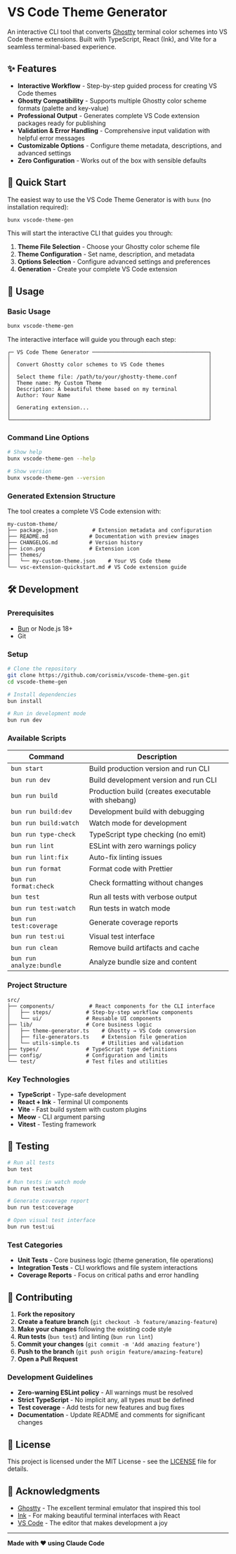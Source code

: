 # VS Code Theme Generator

An interactive CLI tool that converts [Ghostty](https://ghostty.org/) terminal color schemes into VS Code theme extensions. Built with TypeScript, React (Ink), and Vite for a seamless terminal-based experience.

## ✨ Features

- **Interactive Workflow** - Step-by-step guided process for creating VS Code themes
- **Ghostty Compatibility** - Supports multiple Ghostty color scheme formats (palette and key-value)
- **Professional Output** - Generates complete VS Code extension packages ready for publishing
- **Validation & Error Handling** - Comprehensive input validation with helpful error messages
- **Customizable Options** - Configure theme metadata, descriptions, and advanced settings
- **Zero Configuration** - Works out of the box with sensible defaults

## 🚀 Quick Start

The easiest way to use the VS Code Theme Generator is with `bunx` (no installation required):

```bash
bunx vscode-theme-gen
```

This will start the interactive CLI that guides you through:

1. **Theme File Selection** - Choose your Ghostty color scheme file
2. **Theme Configuration** - Set name, description, and metadata
3. **Options Selection** - Configure advanced settings and preferences
4. **Generation** - Create your complete VS Code extension

## 📖 Usage

### Basic Usage

```bash
bunx vscode-theme-gen
```

The interactive interface will guide you through each step:

```
┌─ VS Code Theme Generator ─────────────────────────────────────┐
│                                                               │
│  Convert Ghostty color schemes to VS Code themes              │
│                                                               │
│  Select theme file: /path/to/your/ghostty-theme.conf          │
│  Theme name: My Custom Theme                                  │
│  Description: A beautiful theme based on my terminal          │
│  Author: Your Name                                            │
│                                                               │
│  Generating extension...                                      │
│                                                               │
└───────────────────────────────────────────────────────────────┘
```

### Command Line Options

```bash
# Show help
bunx vscode-theme-gen --help

# Show version
bunx vscode-theme-gen --version
```

### Generated Extension Structure

The tool creates a complete VS Code extension with:

```
my-custom-theme/
├── package.json           # Extension metadata and configuration
├── README.md             # Documentation with preview images
├── CHANGELOG.md          # Version history
├── icon.png              # Extension icon
├── themes/
│   └── my-custom-theme.json    # Your VS Code theme
└── vsc-extension-quickstart.md # VS Code extension guide
```

## 🛠️ Development

### Prerequisites

- [Bun](https://bun.sh/) or Node.js 18+
- Git

### Setup

```bash
# Clone the repository
git clone https://github.com/corismix/vscode-theme-gen.git
cd vscode-theme-gen

# Install dependencies
bun install

# Run in development mode
bun run dev
```

### Available Scripts

| Command | Description |
|---------|-------------|
| `bun start` | Build production version and run CLI |
| `bun run dev` | Build development version and run CLI |
| `bun run build` | Production build (creates executable with shebang) |
| `bun run build:dev` | Development build with debugging |
| `bun run build:watch` | Watch mode for development |
| `bun run type-check` | TypeScript type checking (no emit) |
| `bun run lint` | ESLint with zero warnings policy |
| `bun run lint:fix` | Auto-fix linting issues |
| `bun run format` | Format code with Prettier |
| `bun run format:check` | Check formatting without changes |
| `bun test` | Run all tests with verbose output |
| `bun run test:watch` | Run tests in watch mode |
| `bun run test:coverage` | Generate coverage reports |
| `bun run test:ui` | Visual test interface |
| `bun run clean` | Remove build artifacts and cache |
| `bun run analyze:bundle` | Analyze bundle size and content |

### Project Structure

```
src/
├── components/           # React components for the CLI interface
│   ├── steps/           # Step-by-step workflow components
│   └── ui/              # Reusable UI components
├── lib/                 # Core business logic
│   ├── theme-generator.ts    # Ghostty → VS Code conversion
│   ├── file-generators.ts    # Extension file generation
│   └── utils-simple.ts       # Utilities and validation
├── types/               # TypeScript type definitions
├── config/              # Configuration and limits
└── test/                # Test files and utilities
```

### Key Technologies

- **TypeScript** - Type-safe development
- **React + Ink** - Terminal UI components
- **Vite** - Fast build system with custom plugins
- **Meow** - CLI argument parsing
- **Vitest** - Testing framework

## 🧪 Testing

```bash
# Run all tests
bun test

# Run tests in watch mode
bun run test:watch

# Generate coverage report
bun run test:coverage

# Open visual test interface
bun run test:ui
```

### Test Categories

- **Unit Tests** - Core business logic (theme generation, file operations)
- **Integration Tests** - CLI workflows and file system interactions
- **Coverage Reports** - Focus on critical paths and error handling

## 🤝 Contributing

1. **Fork the repository**
2. **Create a feature branch** (`git checkout -b feature/amazing-feature`)
3. **Make your changes** following the existing code style
4. **Run tests** (`bun test`) and linting (`bun run lint`)
5. **Commit your changes** (`git commit -m 'Add amazing feature'`)
6. **Push to the branch** (`git push origin feature/amazing-feature`)
7. **Open a Pull Request**

### Development Guidelines

- **Zero-warning ESLint policy** - All warnings must be resolved
- **Strict TypeScript** - No implicit any, all types must be defined
- **Test coverage** - Add tests for new features and bug fixes
- **Documentation** - Update README and comments for significant changes

## 📄 License

This project is licensed under the MIT License - see the [LICENSE](LICENSE) file for details.

## 🙏 Acknowledgments

- [Ghostty](https://ghostty.org/) - The excellent terminal emulator that inspired this tool
- [Ink](https://github.com/vadimdemedes/ink) - For making beautiful terminal interfaces with React
- [VS Code](https://code.visualstudio.com/) - The editor that makes development a joy

---

**Made with ❤️ using Claude Code**